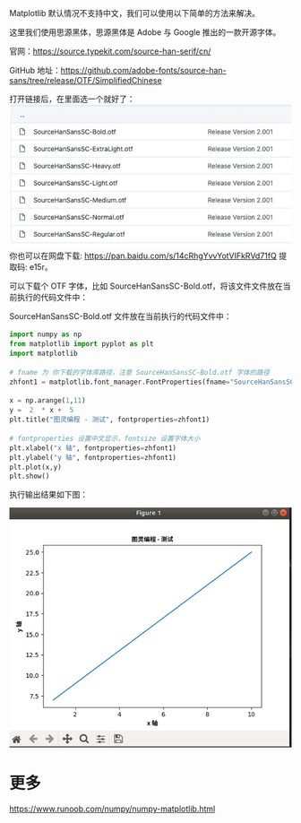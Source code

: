 Matplotlib 默认情况不支持中文，我们可以使用以下简单的方法来解决。

这里我们使用思源黑体，思源黑体是 Adobe 与 Google 推出的一款开源字体。

官网：https://source.typekit.com/source-han-serif/cn/

GitHub 地址：https://github.com/adobe-fonts/source-han-sans/tree/release/OTF/SimplifiedChinese

打开链接后，在里面选一个就好了：
![](./img/中文字体.jpg)
你也可以在网盘下载: https://pan.baidu.com/s/14cRhgYvvYotVIFkRVd71fQ 提取码: e15r。

可以下载个 OTF 字体，比如 SourceHanSansSC-Bold.otf，将该文件文件放在当前执行的代码文件中：

SourceHanSansSC-Bold.otf 文件放在当前执行的代码文件中：

```python
import numpy as np 
from matplotlib import pyplot as plt 
import matplotlib
 
# fname 为 你下载的字体库路径，注意 SourceHanSansSC-Bold.otf 字体的路径
zhfont1 = matplotlib.font_manager.FontProperties(fname="SourceHanSansSC-Bold.otf") 
 
x = np.arange(1,11) 
y =  2  * x +  5 
plt.title("图灵编程 - 测试", fontproperties=zhfont1) 
 
# fontproperties 设置中文显示，fontsize 设置字体大小
plt.xlabel("x 轴", fontproperties=zhfont1)
plt.ylabel("y 轴", fontproperties=zhfont1)
plt.plot(x,y) 
plt.show()
```
执行输出结果如下图：

![](./img/字体库.png)

# 更多
https://www.runoob.com/numpy/numpy-matplotlib.html

